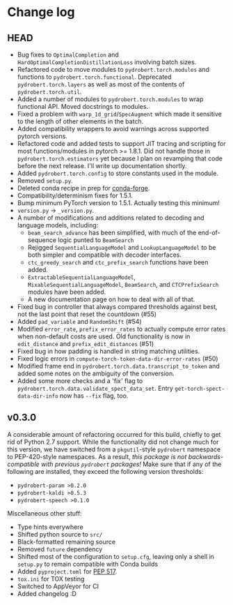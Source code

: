 # Change log

## HEAD

- Bug fixes to `OptimalCompletion` and `HardOptimalCompletionDistillationLoss`
  involving batch sizes.
- Refactored code to move modules to `pydrobert.torch.modules` and functions
  to `pydrobert.torch.functional`. Deprecated `pydrobert.torch.layers` as well
  as most of the contents of `pydrobert.torch.util`.
- Added a number of modules to `pydrobert.torch.modules` to wrap functional
  API. Moved docstrings to modules.
- Fixed a problem with `warp_1d_grid`/`SpecAugment` which made it sensitive
  to the length of other elements in the batch.
- Added compatibility wrappers to avoid warnings across supported pytorch
  versions.
- Refactored code and added tests to support JIT tracing and scripting for most
  functions/modules in pytorch >= 1.8.1. Did not handle those in
  `pydrobert.torch.estimators` yet because I plan on revamping that code
  before the next release. I'll write up documentation shortly.
- Added `pydrobert.torch.config` to store constants used in the module.
- Removed `setup.py`.
- Deleted conda recipe in prep for [conda-forge](https://conda-forge.org/).
- Compatibility/determinism fixes for 1.5.1.
- Bump minimum PyTorch version to 1.5.1. Actually testing this minimum!
- `version.py` -> `_version.py`.
- A number of modifications and additions related to decoding and language
  models, including:
  - `beam_search_advance` has been simplified, with much of the end-of-sequence
    logic punted to `BeamSearch`
  - Rejigged `SequentialLanguageModel` and `LookupLanguageModel` to be both
    simpler and compatible with decoder interfaces.
  - `ctc_greedy_search` and `ctc_prefix_search` functions have been added.
  - `ExtractableSequentialLanguageModel`, `MixableSequentialLanguageModel`,
    `BeamSearch`, and `CTCPrefixSearch` modules have been added.
  - A new documentation page on how to deal with all of that.
- Fixed bug in controller that always compared thresholds against best, not the
  last point that reset the countdown (#55)
- Added `pad_variable` and `RandomShift` (#54)
- Modified `error_rate`, `prefix_error_rates` to actually compute error rates
  when non-default costs are used. Old functionality is now in `edit_distance`
  and `prefix_edit_distances` (#51)
- Fixed bug in how padding is handled in string matching utilities.
- Fixed logic errors in `compute-torch-token-data-dir-error-rates` (#50)
- Modified frame end in `pydrobert.torch.data.transcript_to_token` and added
  some notes on the ambiguity of the conversion.
- Added some more checks and a 'fix' flag to
  `pydrobert.torch.data.validate_spect_data_set`. Entry
  `get-torch-spect-data-dir-info` now has `--fix` flag, too.

## v0.3.0

A considerable amount of refactoring occurred for this build, chiefly to get
rid of Python 2.7 support. While the functionality did not change much for this
version, we have switched from a `pkgutil`-style `pydrobert` namespace to
PEP-420-style namespaces. As a result, *this package is not
backwards-compatible with previous `pydrobert` packages!* Make sure that if any
of the following are installed, they exceed the following version thresholds:

- `pydrobert-param >0.2.0`
- `pydrobert-kaldi >0.5.3`
- `pydrobert-speech >0.1.0`

Miscellaneous other stuff:

- Type hints everywhere
- Shifted python source to `src/`
- Black-formatted remaining source
- Removed `future` dependency
- Shifted most of the configuration to `setup.cfg`, leaving only a shell
  in `setup.py` to remain compatible with Conda builds
- Added `pyproject.toml` for [PEP
  517](https://www.python.org/dev/peps/pep-0517/).
- `tox.ini` for TOX testing
- Switched to AppVeyor for CI
- Added changelog :D
